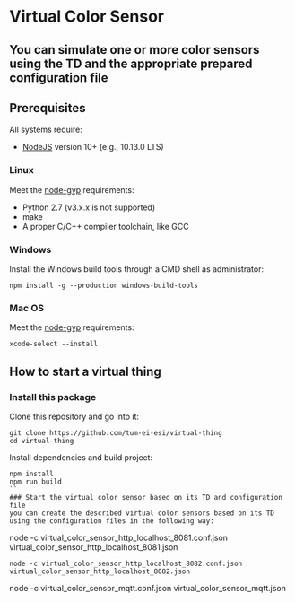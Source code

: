 # Virtual Color Sensor
## You can simulate one or more color sensors using the TD and the appropriate prepared configuration file 

## Prerequisites
All systems require:
* [NodeJS](https://nodejs.org/) version 10+ (e.g., 10.13.0 LTS) 

### Linux
Meet the [node-gyp](https://github.com/nodejs/node-gyp#installation) requirements:
* Python 2.7 (v3.x.x is not supported)
* make
* A proper C/C++ compiler toolchain, like GCC

### Windows
Install the Windows build tools through a CMD shell as administrator:
```
npm install -g --production windows-build-tools
```

### Mac OS
Meet the [node-gyp](https://github.com/nodejs/node-gyp#installation) requirements:
```
xcode-select --install
```

## How to start a virtual thing
### Install this package
Clone this repository and go into it:
```
git clone https://github.com/tum-ei-esi/virtual-thing
cd virtual-thing
```
Install dependencies and build project:
```
npm install 
npm run build
``
### Start the virtual color sensor based on its TD and configuration file
you can create the described virtual color sensors based on its TD using the configuration files in the following way:
```
node -c virtual_color_sensor_http_localhost_8081.conf.json virtual_color_sensor_http_localhost_8081.json
```
node -c virtual_color_sensor_http_localhost_8082.conf.json virtual_color_sensor_http_localhost_8082.json
```
node -c virtual_color_sensor_mqtt.conf.json virtual_color_sensor_mqtt.json
```







